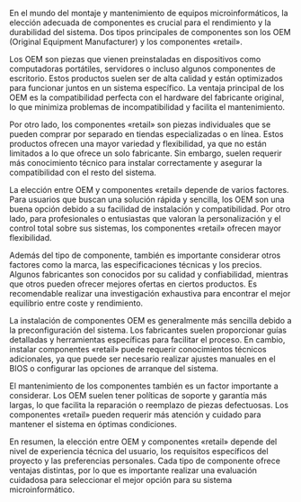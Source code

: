 En el mundo del montaje y mantenimiento de equipos microinformáticos, la elección adecuada de componentes es crucial para el rendimiento y la durabilidad del sistema. Dos tipos principales de componentes son los OEM (Original Equipment Manufacturer) y los componentes «retail».

Los OEM son piezas que vienen preinstaladas en dispositivos como computadoras portátiles, servidores o incluso algunos componentes de escritorio. Estos productos suelen ser de alta calidad y están optimizados para funcionar juntos en un sistema específico. La ventaja principal de los OEM es la compatibilidad perfecta con el hardware del fabricante original, lo que minimiza problemas de incompatibilidad y facilita el mantenimiento.

Por otro lado, los componentes «retail» son piezas individuales que se pueden comprar por separado en tiendas especializadas o en línea. Estos productos ofrecen una mayor variedad y flexibilidad, ya que no están limitados a lo que ofrece un solo fabricante. Sin embargo, suelen requerir más conocimiento técnico para instalar correctamente y asegurar la compatibilidad con el resto del sistema.

La elección entre OEM y componentes «retail» depende de varios factores. Para usuarios que buscan una solución rápida y sencilla, los OEM son una buena opción debido a su facilidad de instalación y compatibilidad. Por otro lado, para profesionales o entusiastas que valoran la personalización y el control total sobre sus sistemas, los componentes «retail» ofrecen mayor flexibilidad.

Además del tipo de componente, también es importante considerar otros factores como la marca, las especificaciones técnicas y los precios. Algunos fabricantes son conocidos por su calidad y confiabilidad, mientras que otros pueden ofrecer mejores ofertas en ciertos productos. Es recomendable realizar una investigación exhaustiva para encontrar el mejor equilibrio entre coste y rendimiento.

La instalación de componentes OEM es generalmente más sencilla debido a la preconfiguración del sistema. Los fabricantes suelen proporcionar guías detalladas y herramientas específicas para facilitar el proceso. En cambio, instalar componentes «retail» puede requerir conocimientos técnicos adicionales, ya que puede ser necesario realizar ajustes manuales en el BIOS o configurar las opciones de arranque del sistema.

El mantenimiento de los componentes también es un factor importante a considerar. Los OEM suelen tener políticas de soporte y garantía más largas, lo que facilita la reparación o reemplazo de piezas defectuosas. Los componentes «retail» pueden requerir más atención y cuidado para mantener el sistema en óptimas condiciones.

En resumen, la elección entre OEM y componentes «retail» depende del nivel de experiencia técnica del usuario, los requisitos específicos del proyecto y las preferencias personales. Cada tipo de componente ofrece ventajas distintas, por lo que es importante realizar una evaluación cuidadosa para seleccionar el mejor opción para su sistema microinformático.
